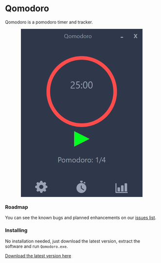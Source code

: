 # Qomodoro

Qomodoro is a pomodoro timer and tracker. 

<p align="center">
  <img src="otherResources/readmeGif.gif"  align="middle" width="400" />
</p>

### Roadmap

You can see the known bugs and planned enhancements on our [issues list](https://github.com/mayuso/Qomodoro/issues).

### Installing

No installation needed, just download the latest version, extract the software and run `Qomodoro.exe`.

[Download the latest version here](https://github.com/mayuso/Qomodoro/releases)
